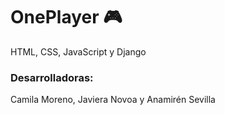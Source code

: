 # OnePlayer 🎮
HTML, CSS, JavaScript y Django
### Desarrolladoras:
Camila Moreno, Javiera Novoa y Anamirén Sevilla
